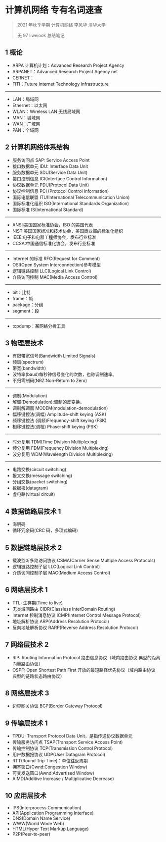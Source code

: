 # 计算机网络 专有名词速查

> 2021 年秋季学期 计算机网络 李风华 清华大学
>
> 无 97 liweiook 总结笔记

## 1 概论

- ARPA 计算机计划：Advanced Research Project Agency
- ARPANET：Advanced Research Project Agency net
- CERNET：
- FITI：Future Internet Technology Infrastructure

---

- LAN：局域网
- Ethernet：以太网
- WLAN：Wireless LAN 无线局域网
- MAN：城域网
- WAN：广域网
- PAN：个域网

## 2 计算机网络体系结构

- 服务访问点 SAP: Service Access Point
- 接口数据单元 IDU: Interface Data Unit
- 服务数据单元 SDU(Service Data Unit)
- 接口控制信息 ICI(Interface Control Information)
- 协议数据单元 PDU(Protocol Data Unit)
- 协议控制信息 PCI (Protocol Control Information)
- 国际电信联盟 ITU(International Telecommunication Union)
- 国际标准化组织 ISO(International Standards Organization)
- 国际标准 IS(International Standard)

---

- ANSI:美国国家标准协会，ISO 的美国代表
- NIST:美国国家标准和技术协会，美国商业部的标准化组织
- IEEE:电子和电器工程师协会，发布行业标准
- CCSA:中国通信标准化协会，发布行业标准

---

- Internet 的标准 RFC(Request for Comment)
- OSI(Open System Interconnection)参考模型
- 逻辑链路控制 LLC(Logical Link Control)
- 介质访问控制 MAC(Media Access Control)

---

- bit：比特
- frame：帧
- package：分组
- segment：段

---

- tcpdump：某网络分析工具

## 3 物理层技术

- 有限带宽信号(Bandwidth Limited Signals)
- 频谱(spectrum)
- 带宽(bandwidth)
- 波特率(baud)每秒钟信号变化的次数，也称调制速率。
- 不归零制码(NRZ:Non-Return to Zero)

---

- 调制(Modulation)
- 解调(Demodulation):调制的反变换。
- 调制解调器 MODEM(modulation-demodulation)
- 幅移键控法(调幅) Amplitude-shift keying (ASK)
- 频移键控法 (调频)Frequency-shift keying (FSK)
- 相移键控法(调相) Phase-shift keying (PSK)

---

- 时分复用 TDM(Time Division Multiplexing)
- 频分复用 FDM(Frequency Division Multiplexing)
- 波分复用 WDM(Wavelength Division Multiplexing)

---

- 电路交换(circuit switching)
- 报文交换(message switching)
- 分组交换(packet switching)
- 数据报(datagram)
- 虚电路(virtual circuit)

## 4 数据链路层技术 1

- 海明码
- 循环冗余码(CRC 码，多项式编码)

## 5 数据链路层技术 2

- 载波监听多路访问协议 CSMA(Carrier Sense Multiple Access Protocols)
- 逻辑链路控制子层 LLC(Logical Link Control)
- 介质访问控制子层 MAC(Medium Access Control)

## 6 网络层技术 1

- TTL: 生存期(Time to live)
- 无类域间路由 CIDR(Classless InterDomain Routing)
- Internet 控制消息协议 ICMP(Internet Control Message Protocol)
- 地址解析协议 ARP(Address Resolution Protocol)
- 反向地址解析协议 RARP(Reverse Address Resolution Protocol)

## 7 网络层技术 2

- RIP: Routing Information Protocol 路由信息协议（域内路由协议 典型的距离向量路由协议）
- OSPF: Open Shortest Path First 开放的最短路径优先协议（域内路由协议 典型的链路状态路由协议）

## 8 网络层技术 3

- 边界网关协议 BGP(Border Gateway Protocol)

## 9 传输层技术 1

- TPDU: Transport Protocol Data Unit，是指传送协议数据单元
- 传输服务访问点 TSAP(Transport Service Access Point)
- 传输控制协议 TCP(Transmission Control Protocol)
- 用户数据报协议 UDP(User Datagram Protocol)
- RTT(Round Trip Time)：单位往返周期
- 拥塞窗口(Cwnd:Congestion Window)
- 可变发送窗口(Awnd:Advertised Window)
- AIMD(Additive Increase / Multiplicative Decrease)

## 10 应用层技术

- IPS(Interprocess Communication)
- API(Application Programming Interface)
- DNS(Domain Name Service)
- WWW(World Wode Web)
- HTML(Hyper Text Markup Language)
- P2P(Peer-to-peer)
